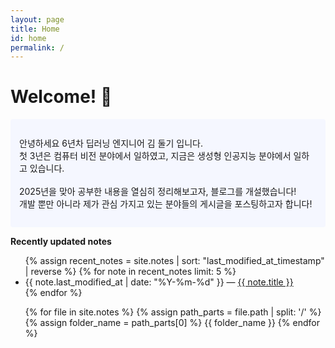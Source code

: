 ```yaml
---
layout: page
title: Home
id: home
permalink: /
---
```


# Welcome! 🌱

<p style="padding: 2em 1em; background: #f5f7ff; border-radius: 4px;">
  안녕하세요 6년차 딥러닝 엔지니어 김 둘기 입니다. <br>
첫 3년은 컴퓨터 비전 분야에서 일하였고, 지금은 생성형 인공지능 분야에서 일하고 있습니다.<br>
<br>
2025년을 맞아 공부한 내용을 열심히 정리해보고자, 블로그를 개설했습니다!<br>
개발 뿐만 아니라 제가 관심 가지고 있는 분야들의 게시글을 포스팅하고자 합니다!
</p>


<strong>Recently updated notes</strong>

<ul>
  {% assign recent_notes = site.notes | sort: "last_modified_at_timestamp" | reverse %}
  {% for note in recent_notes limit: 5 %}
    <li>
      {{ note.last_modified_at | date: "%Y-%m-%d" }} — <a class="internal-link" href="{{ site.baseurl }}{{ note.url }}">{{ note.title }}</a>
    </li>
  {% endfor %}
</ul>

<ul>
{% for file in site.notes %}
	{% assign path_parts = file.path | split: '/' %}
	{% assign folder_name = path_parts[0] %}
	{{ folder_name }}
{% endfor %}
</ul>

<style>
  .wrapper {
    max-width: 46em;
  }
</style>